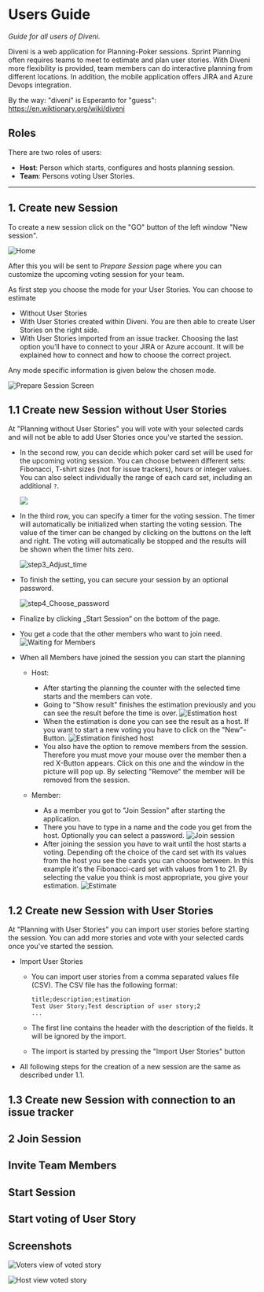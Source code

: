 # Users Guide

*Guide for all users of Diveni.*

Diveni is a web application for Planning-Poker sessions. Sprint Planning often requires teams to
meet to estimate and plan user stories. With Diveni more flexibility is provided, team members can
do interactive planning from different locations. In addition, the mobile application offers JIRA
and Azure Devops integration.

By the way: "diveni" is Esperanto for "guess": <https://en.wiktionary.org/wiki/diveni>

## Roles

There are two roles of users:

* **Host**: Person which starts, configures and hosts planning session.
* **Team**: Persons voting User Stories.

---

## 1. Create new Session

To create a new session click on the "GO" button of the left window "New session".

![Home](../img/diveni_home.png) 


After this you will be sent to *Prepare Session* page where you can customize the upcoming voting 
session for your team.

As first step you choose the mode for your User Stories. You can choose to estimate 

* Without User Stories 
* With User Stories created within Diveni. You are then able to create User Stories on the right side.
* With User Stories imported from an issue tracker. Choosing the last option you’ll have to connect to
  your JIRA or Azure account. It will be explained how to connect and how to choose the correct project.

Any mode specific information is given below the chosen mode.

![Prepare Session Screen](../img/prepare_your_session_selection.png)


## 1.1 Create new Session without User Stories

At "Planning without User Stories" you will vote with your selected cards and will not be able to add
User Stories once you've started the session.

- In the second row, you can decide which poker card set will be used for the upcoming voting
  session. You can choose between different sets: Fibonacci, T-shirt sizes (not for issue trackers),
  hours or integer values. You can also select individually the range of each card set, including
  an additional ```?```.

  ![](../img/Select_card_set.png)

- In the third row, you can specify a timer for the voting session. The timer will automatically be
  initialized when starting the voting session. The value of the timer can be changed by clicking on
  the buttons on the left and right. The voting will automatically be stopped and the results will be
  shown when the timer hits zero.

  ![step3_Adjust_time](../img/adjust_time.png)

- To finish the setting, you can secure your session by an optional password.

  ![step4_Choose_password](../img/Choose_password.png)

- Finalize by clicking „Start Session“ on the bottom of the page.
- You get a code that the other members who want to join need.
  ![Waiting for Members](../img/waiting_for_members.png)
- When all Members have joined the session you can start the planning
  - Host:
    - After starting the planning the counter with the selected time starts and the members can vote. 
    - Going to "Show result" finishes the estimation previously and you can see the result before the time is over.
      ![Estimation host](../img/Estimation_Host.png)
    - When the estimation is done you can see the result as a host. If you want to start a new voting you have to click on the "New"-Button.
      ![Estimation finished host](../img/Estimation_finished_host.png)
    - You also have the option to remove members from the session. Therefore you must move your mouse over the member then a red X-Button appears. Click on this one and the window in the picture will pop up. By selecting "Remove" the member will be removed from the session.
    
  - Member:
    - As a member you got to "Join Session" after starting the application.
    - There you have to type in a name and the code you get from the host. Optionally you can select a password.
      ![Join session](../img/join_session.png)
    - After joining the session you have to wait until the host starts a voting. Depending oft the choice of the card set with its values from the host you see the cards you can choose between. In this example it's the Fibonacci-card set with values from 1 to 21. By selecting the value you think is most appropriate, you give your estimation.
      ![Estimate](../img/Estimate.png)

## 1.2 Create new Session with User Stories

At "Planning with User Stories" you can import user stories before starting the session. You can add more stories and vote with your selected 
cards once you've started the session.

  - Import User Stories
    - You can import user stories from a comma separated values file (CSV). The CSV file has the following format:
  
      ```
      title;description;estimation
      Test User Story;Test description of user story;2
      ...
      ```
    - The first line contains the header with the description of the fields. It will be ignored by the import.
    - The import is started by pressing the "Import User Stories" button
  - All following steps for the creation of a new session are the same as described under 1.1.

## 1.3 Create new Session with connection to an issue tracker

## 2 Join Session

## Invite Team Members

## Start Session

## Start voting of User Story


## Screenshots

![Voters view of voted story](../img/userEstimationVoted.png)

![Host view voted story](../img/hostEstimationFinished.png)
